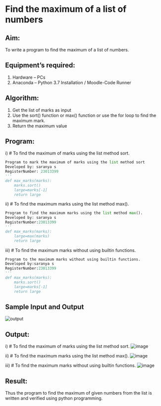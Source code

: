 # Find the maximum of a list of numbers
## Aim:
To write a program to find the maximum of a list of numbers.
## Equipment’s required:
1.	Hardware – PCs
2.	Anaconda – Python 3.7 Installation / Moodle-Code Runner
## Algorithm:
1.	Get the list of marks as input
2.	Use the sort() function or max() function or use the for loop to find the maximum mark.
3.	Return the maximum value
## Program:

i)	# To find the maximum of marks using the list method sort.
```Python
Program to mark the maximum of marks using the list method sort
Developed by: saranya s
RegisterNumber: 23013399
'''
def max_marks(marks):
    marks.sort()
    large=marks[-1]
    return large


```

ii)	# To find the maximum marks using the list method max().
```Python
Program to find the maximum marks using the list method max().
Developed by: saranya s
RegisterNumber:23013399 
'''
def max_marks(marks):
    large=max(marks)
    return large


```

iii) # To find the maximum marks without using builtin functions.
```Python
Program to the maximum marks without using builtin functions.
Developed by:saranya s
RegisterNumber:23013399
'''
def max_marks(marks):
    marks.sort()
    large=marks[-1]
    return large


```
## Sample Input and Output
![output](./img/max_marks1.jpg) 

## Output:
i)	# To find the maximum of marks using the list method sort.
![image](https://github.com/srisrisaranya/FindMaximum/assets/148516638/889a65f5-d041-4edd-a33d-2ae4fbf8a77b)

ii)	# To find the maximum marks using the list method max().
![image](https://github.com/srisrisaranya/FindMaximum/assets/148516638/77110af6-f2cd-4c4c-befc-dffe57f92960)

iii) # To find the maximum marks without using builtin functions.
![image](https://github.com/srisrisaranya/FindMaximum/assets/148516638/0ef09cc0-1e65-4ef7-ae53-884cc8564946)


## Result:
Thus the program to find the maximum of given numbers from the list is written and verified using python programming.
